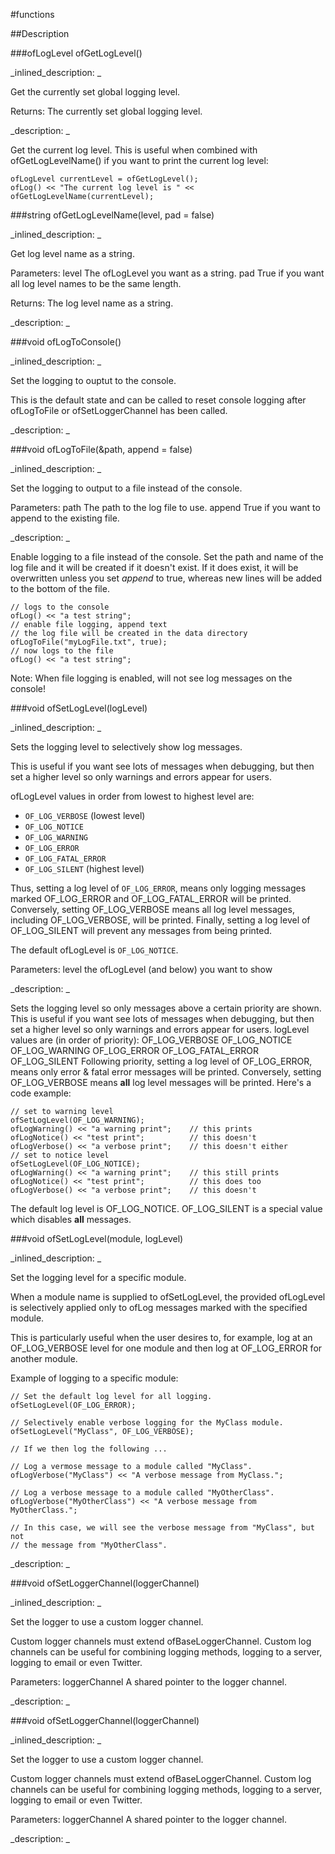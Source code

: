 #functions


<!--
_visible: True_
_advanced: True_
-->

##Description






<!----------------------------------------------------------------------------->

###ofLogLevel ofGetLogLevel()

<!--
_syntax: ofGetLogLevel()_
_name: ofGetLogLevel_
_returns: ofLogLevel_
_returns_description: _
_parameters: _
_version_started: _
_version_deprecated: _
_summary: _
_constant: False_
_static: False_
_visible: True_
_advanced: False_
-->

_inlined_description: _

Get the currently set global logging level.

Returns: The currently set global logging level.





_description: _

Get the current log level. This is useful when combined with ofGetLogLevelName() if you want to print the current log level:
~~~~{.cpp}
ofLogLevel currentLevel = ofGetLogLevel();
ofLog() << "The current log level is " << ofGetLogLevelName(currentLevel);
~~~~





<!----------------------------------------------------------------------------->

###string ofGetLogLevelName(level, pad = false)

<!--
_syntax: ofGetLogLevelName(level, pad = false)_
_name: ofGetLogLevelName_
_returns: string_
_returns_description: _
_parameters: ofLogLevel level, bool pad=false_
_version_started: _
_version_deprecated: _
_summary: _
_constant: False_
_static: False_
_visible: True_
_advanced: False_
-->

_inlined_description: _

Get log level name as a string.

Parameters:
level The ofLogLevel you want as a string.
pad True if you want all log level names to be the same length.

Returns: The log level name as a string.





_description: _







<!----------------------------------------------------------------------------->

###void ofLogToConsole()

<!--
_syntax: ofLogToConsole()_
_name: ofLogToConsole_
_returns: void_
_returns_description: _
_parameters: _
_version_started: _
_version_deprecated: _
_summary: _
_constant: False_
_static: False_
_visible: True_
_advanced: False_
-->

_inlined_description: _

Set the logging to ouptut to the console.

This is the default state and can be called to reset console logging
after ofLogToFile or ofSetLoggerChannel has been called.





_description: _







<!----------------------------------------------------------------------------->

###void ofLogToFile(&path, append = false)

<!--
_syntax: ofLogToFile(&path, append = false)_
_name: ofLogToFile_
_returns: void_
_returns_description: _
_parameters: const string &path, bool append=false_
_version_started: 007_
_version_deprecated: _
_summary: _
_constant: False_
_static: False_
_visible: True_
_advanced: False_
-->

_inlined_description: _

Set the logging to output to a file instead of the console.

Parameters:
path The path to the log file to use.
append True if you want to append to the existing file.





_description: _

Enable logging to a file instead of the console.
Set the path and name of the log file and it will be created if it doesn't exist. If it does exist, it will be overwritten unless you set *append* to true, whereas new lines will be added to the bottom of the file.
~~~~{.cpp}
// logs to the console
ofLog() << "a test string";
// enable file logging, append text
// the log file will be created in the data directory
ofLogToFile("myLogFile.txt", true);
// now logs to the file
ofLog() << "a test string";
~~~~
Note: When file logging is enabled, will not see log messages on the console!





<!----------------------------------------------------------------------------->

###void ofSetLogLevel(logLevel)

<!--
_syntax: ofSetLogLevel(logLevel)_
_name: ofSetLogLevel_
_returns: void_
_returns_description: _
_parameters: ofLogLevel level_
_version_started: _
_version_deprecated: _
_summary: _
_constant: False_
_static: False_
_visible: True_
_advanced: False_
-->

_inlined_description: _

Sets the logging level to selectively show log messages.

This is useful if you want see lots of messages when debugging,
but then set a higher level so only warnings and errors appear for users.

ofLogLevel values in order from lowest to highest level are:
- `OF_LOG_VERBOSE` (lowest level)
- `OF_LOG_NOTICE`
- `OF_LOG_WARNING`
- `OF_LOG_ERROR`
- `OF_LOG_FATAL_ERROR`
- `OF_LOG_SILENT` (highest level)

Thus, setting a log level of `OF_LOG_ERROR`, means only logging messages
marked OF_LOG_ERROR and OF_LOG_FATAL_ERROR will be printed. Conversely,
setting OF_LOG_VERBOSE means all log level messages, including
OF_LOG_VERBOSE, will be printed.  Finally, setting a log level of
OF_LOG_SILENT will prevent any messages from being printed.

The default ofLogLevel is `OF_LOG_NOTICE`.


Parameters:
level the ofLogLevel (and below) you want to show





_description: _

Sets the logging level so only messages above a certain priority are shown. This is useful if you want see lots of messages when debugging, but then set a higher level so only warnings and errors appear for users.
logLevel values are (in order of priority):
	OF_LOG_VERBOSE
	OF_LOG_NOTICE
	OF_LOG_WARNING
	OF_LOG_ERROR
	OF_LOG_FATAL_ERROR
	OF_LOG_SILENT
Following priority, setting a log level of OF_LOG_ERROR, means only error & fatal error messages will be printed. Conversely, setting OF_LOG_VERBOSE means **all** log level messages will be printed.
Here's a code example:
~~~~{.cpp}
// set to warning level
ofSetLogLevel(OF_LOG_WARNING);
ofLogWarning() << "a warning print";	// this prints
ofLogNotice() << "test print";			// this doesn't
ofLogVerbose() << "a verbose print";	// this doesn't either
// set to notice level
ofSetLogLevel(OF_LOG_NOTICE);
ofLogWarning() << "a warning print";	// this still prints
ofLogNotice() << "test print";			// this does too
ofLogVerbose() << "a verbose print";	// this doesn't
~~~~
The default log level is OF_LOG_NOTICE.
OF_LOG_SILENT is a special value which disables **all** messages.





<!----------------------------------------------------------------------------->

###void ofSetLogLevel(module, logLevel)

<!--
_syntax: ofSetLogLevel(module, logLevel)_
_name: ofSetLogLevel_
_returns: void_
_returns_description: _
_parameters: string module, ofLogLevel level_
_version_started: _
_version_deprecated: _
_summary: _
_constant: False_
_static: False_
_visible: True_
_advanced: False_
-->

_inlined_description: _

Set the logging level for a specific module.

When a module name is supplied to ofSetLogLevel, the provided ofLogLevel
is selectively applied only to ofLog messages marked with the specified
module.

This is particularly useful when the user desires to, for example, log at
an OF_LOG_VERBOSE level for one module and then log at OF_LOG_ERROR for
another module.

Example of logging to a specific module:

~~~~{.cpp}
// Set the default log level for all logging.
ofSetLogLevel(OF_LOG_ERROR);

// Selectively enable verbose logging for the MyClass module.
ofSetLogLevel("MyClass", OF_LOG_VERBOSE);

// If we then log the following ...

// Log a vermose message to a module called "MyClass".
ofLogVerbose("MyClass") << "A verbose message from MyClass.";

// Log a verbose message to a module called "MyOtherClass".
ofLogVerbose("MyOtherClass") << "A verbose message from MyOtherClass.";

// In this case, we will see the verbose message from "MyClass", but not
// the message from "MyOtherClass".
~~~~





_description: _







<!----------------------------------------------------------------------------->

###void ofSetLoggerChannel(loggerChannel)

<!--
_syntax: ofSetLoggerChannel(loggerChannel)_
_name: ofSetLoggerChannel_
_returns: void_
_returns_description: _
_parameters: ofPtr< ofBaseLoggerChannel > loggerChannel_
_version_started: _
_version_deprecated: _
_summary: _
_constant: False_
_static: False_
_visible: True_
_advanced: False_
-->

_inlined_description: _

Set the logger to use a custom logger channel.

Custom logger channels must extend ofBaseLoggerChannel. Custom log channels
can be useful for combining logging methods, logging to a server, logging
to email or even Twitter.


Parameters:
loggerChannel A shared pointer to the logger channel.





_description: _







<!----------------------------------------------------------------------------->

###void ofSetLoggerChannel(loggerChannel)

<!--
_syntax: ofSetLoggerChannel(loggerChannel)_
_name: ofSetLoggerChannel_
_returns: void_
_returns_description: _
_parameters: ofPtr< ofBaseLoggerChannel > loggerChannel_
_version_started: _
_version_deprecated: _
_summary: _
_constant: False_
_static: False_
_visible: True_
_advanced: False_
-->

_inlined_description: _

Set the logger to use a custom logger channel.

Custom logger channels must extend ofBaseLoggerChannel. Custom log channels
can be useful for combining logging methods, logging to a server, logging
to email or even Twitter.


Parameters:
loggerChannel A shared pointer to the logger channel.





_description: _







<!----------------------------------------------------------------------------->


